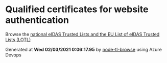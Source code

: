 # Qualified certificates for website authentication 
 Browse the [national eIDAS Trusted Lists and the EU List of eIDAS Trusted Lists (LOTL)](https://webgate.ec.europa.eu/tl-browser/#/) 
 
 
Generated at **Wed 02/03/2021  0:06:17.95** by [node-tl-browse](https://github.com/ymedlop/node-tl-browser) using Azure Devops 
